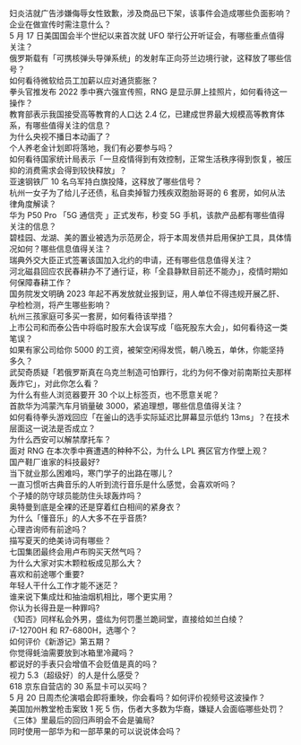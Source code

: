 妇炎洁就广告涉嫌侮辱女性致歉，涉及商品已下架，该事件会造成哪些负面影响？企业在做宣传时需注意什么？  
5 月 17 日美国国会半个世纪以来首次就 UFO 举行公开听证会，有哪些重点值得关注？  
俄罗斯载有「可携核弹头导弹系统」的发射车正向芬兰边境行驶，这释放了哪些信号？  
如何看待微软给员工加薪以应对通货膨胀？  
拳头官推发布 2022 季中赛六强宣传照，RNG 是显示屏上挂照片，如何看待这一操作？  
教育部表示我国接受高等教育的人口达 2.4 亿，已建成世界最大规模高等教育体系，有哪些值得关注的信息？  
为什么央视不播日本动画了？  
个人养老金计划即将落地，我们有必要参与吗？  
如何看待国家统计局表示「一旦疫情得到有效控制，正常生活秩序得到恢复，被压抑的消费需求会得到较快释放」？  
亚速钢铁厂 10 名乌军持白旗投降，这释放了哪些信号？  
杭州一女子为了给儿子还债，私自卖掉智力残疾双胞胎哥哥的 6 套房，如何从法律角度解读？  
华为 P50 Pro 「5G 通信壳 」正式发布，秒变 5G 手机，该款产品都有哪些值得关注的信息？  
碧桂园、龙湖、美的置业被选为示范房企，将于本周发债并启用保护工具，具体情况如何？哪些信息值得关注？  
瑞典外交大臣正式签署该国加入北约的申请，还有哪些信息值得关注？  
河北磁县回应农民春耕办不了通行证，称「全县静默目前还不能办」，疫情时期如何保障春耕工作？  
国务院发文明确 2023 年起不再发放就业报到证，用人单位不得违规开展乙肝、孕检检测，将产生哪些影响？  
杭州三孩家庭可多买一套房，如何看待该举措？  
上市公司和而泰公告中将临时股东大会误写成「临死股东大会」，如何看待这一类笔误？  
如果有家公司给你 5000 的工资，被架空闲得发慌，朝八晚五，单休，你能坚持多久？  
武契奇质疑「若俄罗斯真在乌克兰制造可怕罪行，北约为何不像对前南斯拉夫那样轰炸它」，对此你怎么看？  
为什么有些人浏览器要开 30 个以上标签页，也不愿意关呢？  
首款华为鸿蒙汽车月销量破 3000，紧追理想，哪些信息值得关注？  
如何看待拳头游戏回应「在釜山的选手实际延迟比屏幕显示低约 13ms」？在技术层面这一说法是否成立？  
为什么西安可以解禁摩托车？  
面对 RNG 在本次季中赛遭遇的种种不公，为什么 LPL 赛区官方作壁上观？  
国产鞋厂谁家的科技最好?  
当下就业那么困难吗，寒门学子的出路在哪儿？  
一直习惯听古典音乐的人听到流行音乐是什么感觉，会喜欢听吗？  
个子矮的防守球员能防住头球轰炸吗？  
奥特曼到底是全裸的还是穿着红白相间的紧身衣？  
为什么「懂音乐」的人大多不在乎音质?  
心理咨询师有前途吗？  
描写夏天的绝美诗词有哪些？  
七国集团最终会用卢布购买天然气吗？  
为什么大家对实木颗粒板成见那么大？  
喜欢和前途哪个重要?  
年轻人干什么工作才能不迷茫？  
谁来说下集成灶和抽油烟机相比，哪个更实用？  
你认为长得丑是一种罪吗?  
《知否》同样私会外男，盛纮为何罚墨兰跪祠堂，直接给如兰白绫？  
i7-12700H 和 R7-6800H，选哪个？  
如何评价《新游记》第五期？  
你觉得蚝油需要放到冰箱里冷藏吗？  
都说好的手表只会增值不会贬值是真的吗？  
视力 5.3（超级好）的人是什么感受？  
618 京东自营店的 30 系显卡可以买吗？  
5 月 20 日周杰伦演唱会即将重映，你会看吗？如何评价视频号这波操作？  
美国加州教堂枪击案致 1 死 5 伤，伤者大多数为华裔，嫌疑人会面临哪些处罚？  
《三体》里最后的回归声明会不会是骗局?  
同时使用一部华为和一部苹果的可以说说体会吗？  
